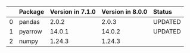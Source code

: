 <!-- markdown-link-check-disable -->

|    | Package   | Version in 7.1.0   | Version in 8.0.0   | Status   |
|---:|:----------|:-------------------|:-------------------|:---------|
|  0 | pandas    | 2.0.2              | 2.0.3              | UPDATED  |
|  1 | pyarrow   | 14.0.1             | 14.0.2             | UPDATED  |
|  2 | numpy     | 1.24.3             | 1.24.3             |          |